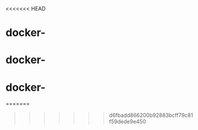 <<<<<<< HEAD
# docker-
# docker-
# docker-
=======
 
>>>>>>> d6fbadd866200b92883bcff79c81f59dede9e450

